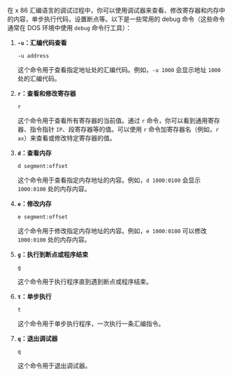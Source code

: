 在 x 86 汇编语言的调试过程中，你可以使用调试器来查看、修改寄存器和内存中的内容，单步执行代码，设置断点等。以下是一些常用的 debug 命令（这些命令通常在 DOS 环境中使用 `debug` 命令行工具）：

1. **`-u`：汇编代码查看**
   ```
   -u address
   ```
   这个命令用于查看指定地址处的汇编代码。例如，`-u 1000` 会显示地址 `1000` 处的汇编代码。

2. **`r`：查看和修改寄存器**
   ```
   r
   ```
   这个命令用于查看所有寄存器的当前值。通过 `r` 命令，你可以看到通用寄存器、指令指针 `IP`、段寄存器等的值。可以使用 `r` 命令加寄存器名（例如，`r ax`）来查看或修改特定寄存器的值。

3. **`d`：查看内存**
   ```
   d segment:offset
   ```
   这个命令用于查看指定内存地址的内容。例如，`d 1000:0100` 会显示 `1000:0100` 处的内存内容。

4. **`e`：修改内存**
   ```
   e segment:offset
   ```
   这个命令用于修改指定内存地址的内容。例如，`e 1000:0100` 可以修改 `1000:0100` 处的内存内容。

5. **`g`：执行到断点或程序结束**
   ```
   g
   ```
   这个命令用于执行程序直到遇到断点或程序结束。

6. **`t`：单步执行**
   ```
   t
   ```
   这个命令用于单步执行程序，一次执行一条汇编指令。

7. **`q`：退出调试器**
   ```
   q
   ```
   这个命令用于退出调试器。

